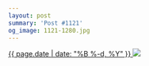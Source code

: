 ```yaml
---
layout: post
summary: 'Post #1121'
og_image: 1121-1280.jpg
---
```


<p>
 <time>
  <a href="/1121">
   {{ page.date | date: "%B %-d, %Y" }}
  </a>
 </time>
 <a href="/1121">
  <img data-taken="4/4/2020" sizes="(min-width: 700px) 50vw, calc(100vw - 2rem)" src="{{ site.assets_url }}/1121-640.jpg" srcset="{{ site.assets_url }}/1121-320.jpg 320w, {{ site.assets_url }}/1121-640.jpg 640w, {{ site.assets_url }}/1121-960.jpg 960w, {{ site.assets_url }}/1121-1280.jpg 1280w"/>
 </a>
</p>

